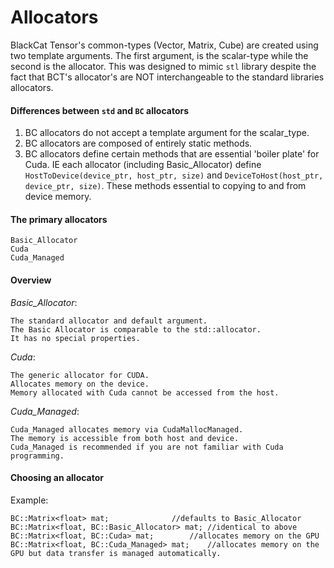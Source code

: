 # Allocators 

BlackCat Tensor's common-types (Vector, Matrix, Cube) are created using two template arguments. The first argument, is the scalar-type while the second is the allocator. This was designed to mimic `stl` library despite the fact that BCT's allocator's are NOT interchangeable to the standard libraries allocators. 

#### Differences between `std` and `BC` allocators 
1) BC allocators do not accept a template argument for the scalar_type. 
2) BC allocators are composed of entirely static methods. 
3) BC allocators define certain methods that are essential 'boiler plate' for Cuda. IE each allocator (including Basic_Allocator) define `HostToDevice(device_ptr, host_ptr, size)` and `DeviceToHost(host_ptr, device_ptr, size)`. These methods essential to copying to and from device memory. 

#### The primary allocators

	Basic_Allocator
	Cuda
	Cuda_Managed
	
#### Overview

*Basic_Allocator*:

	The standard allocator and default argument.
	The Basic Allocator is comparable to the std::allocator.
	It has no special properties.

*Cuda*:

	The generic allocator for CUDA. 
	Allocates memory on the device. 
	Memory allocated with Cuda cannot be accessed from the host.

*Cuda_Managed*:

	Cuda_Managed allocates memory via CudaMallocManaged. 
	The memory is accessible from both host and device. 
	Cuda_Managed is recommended if you are not familiar with Cuda programming.

#### Choosing an allocator
Example:
```
BC::Matrix<float> mat; 			    //defaults to Basic_Allocator
BC::Matrix<float, BC::Basic_Allocator> mat; //identical to above   
BC::Matrix<float, BC::Cuda> mat;	    //allocates memory on the GPU 
BC::Matrix<float, BC::Cuda_Managed> mat;    //allocates memory on the GPU but data transfer is managed automatically. 
```
